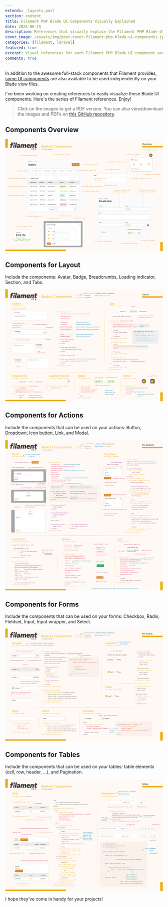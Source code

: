 ```yaml
---
extends: _layouts.post
section: content
title: Filament PHP Blade UI Components Visually Explained
date: 2024-06-15
description: References that visually explain the Filament PHP Blade UI components.
cover_image: /assets/img/post-cover-filament-php-blade-ui-components.jpg
categories: [filament, laravel]
featured: true
excerpt: Visual references for each Filament PHP Blade UI component available for your view.
comments: true
---
```


In addition to the awesome full-stack components that Filament provides, [some UI components](https://filamentphp.com/docs/3.x/support/blade-components/overview) are also available to be used independently on your Blade view files.

I've been working on creating references to easily visualize these Blade UI components. Here's the series of Filament references. Enjoy!

> Click on the images to get a PDF version. You can also view/download the images and PDFs on [this GitHub repository](https://github.com/andreia/filamentphp-guides/tree/main/references).

## Components Overview

[![Blade UI Components Overview](/assets/img/filament_blade_ui_components_overview.png)](https://github.com/andreia/filamentphp-guides/blob/main/references/filament_blade_ui_components_overview.pdf)

## Components for Layout

Include the components: Avatar, Badge, Breadcrumbs, Loading indicator, Section, and Tabs.

[![Blade UI Components For Layout](/assets/img/filament_blade_ui_components_part1_layout.png)](https://github.com/andreia/filamentphp-guides/blob/main/references/filament_blade_ui_components_part1_layout.pdf)

## Components for Actions

Include the components that can be used on your actions: Button, Dropdown, Icon button, Link, and Modal.

[![Blade UI Components For Actions](/assets/img/filament_blade_ui_components_part2_actions.png)](https://github.com/andreia/filamentphp-guides/blob/main/references/filament_blade_ui_components_part2_actions.pdf)

## Components for Forms

Include the components that can be used on your forms: Checkbox, Radio, Fieldset, Input, Input wrapper, and Select.

[![Blade UI Components For Forms](/assets/img/filament_blade_ui_components_part3_forms.png)](https://github.com/andreia/filamentphp-guides/blob/main/references/filament_blade_ui_components_part3_forms.pdf)

## Components for Tables

Include the components that can be used on your tables: table elements (cell, row, header, ...), and Pagination.

[![Blade UI Components For Tables](/assets/img/filament_blade_ui_components_part4_tables.png)](https://github.com/andreia/filamentphp-guides/blob/main/references/filament_blade_ui_components_part4_tables.pdf)

I hope they've come in handy for your projects!
